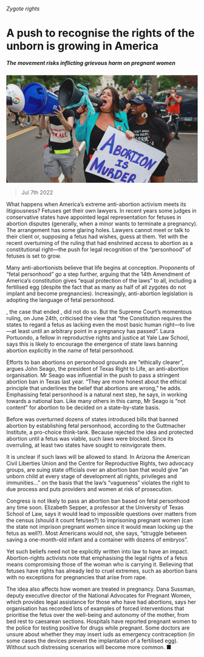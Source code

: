 ###### Zygote rights

# A push to recognise the rights of the unborn is growing in America 

##### The movement risks inflicting grievous harm on pregnant women 

![image](images/20220709_USP004.jpg) 

> Jul 7th 2022 

What happens when America’s extreme anti-abortion activism meets its litigiousness? Fetuses get their own lawyers. In recent years some judges in conservative states have appointed legal representation for fetuses in abortion disputes (generally, when a minor wants to terminate a pregnancy). The arrangement has some glaring holes. Lawyers cannot meet or talk to their client or, supposing a fetus had wishes, guess at them. Yet with the recent overturning of the ruling that had enshrined access to abortion as a constitutional right—the push for legal recognition of the “personhood” of fetuses is set to grow.

Many anti-abortionists believe that life begins at conception. Proponents of “fetal personhood” go a step further, arguing that the 14th Amendment of America’s constitution gives “equal protection of the laws” to all, including a fertilised egg (despite the fact that as many as half of all zygotes do not implant and become pregnancies). Increasingly, anti-abortion legislation is adopting the language of fetal personhood.

, the case that ended , did not do so. But the Supreme Court’s momentous ruling, on June 24th, criticised the view that “the Constitution requires the states to regard a fetus as lacking even the most basic human right—to live—at least until an arbitrary point in a pregnancy has passed”. Laura Portuondo, a fellow in reproductive rights and justice at Yale Law School, says this is likely to encourage the emergence of state laws banning abortion explicitly in the name of fetal personhood.

Efforts to ban abortions on personhood grounds are “ethically clearer”, argues John Seago, the president of Texas Right to Life, an anti-abortion organisation. Mr Seago was influential in the push to pass a stringent abortion ban in Texas last year. “They are more honest about the ethical principle that underlines the belief that abortions are wrong,” he adds. Emphasising fetal personhood is a natural next step, he says, in working towards a national ban. Like many others in this camp, Mr Seago is “not content” for abortion to be decided on a state-by-state basis.

Before  was overturned dozens of states introduced bills that banned abortion by establishing fetal personhood, according to the Guttmacher Institute, a pro-choice think-tank. Because  rejected the idea and protected abortion until a fetus was viable, such laws were blocked. Since its overruling, at least two states have sought to reinvigorate them.

It is unclear if such laws will be allowed to stand. In Arizona the American Civil Liberties Union and the Centre for Reproductive Rights, two advocacy groups, are suing state officials over an abortion ban that would give “an unborn child at every stage of development all rights, privileges and immunities…” on the basis that the law’s “vagueness” violates the right to due process and puts providers and women at risk of prosecution.

Congress is not likely to pass an abortion ban based on fetal personhood any time soon. Elizabeth Sepper, a professor at the University of Texas School of Law, says it would lead to impossible questions over matters from the census (should it count fetuses?) to imprisoning pregnant women (can the state not imprison pregnant women since it would mean locking up the fetus as well?). Most Americans would not, she says, “struggle between saving a one-month-old infant and a container with dozens of embryos”.

Yet such beliefs need not be explicitly written into law to have an impact. Abortion-rights activists note that emphasising the legal rights of a fetus means compromising those of the woman who is carrying it. Believing that fetuses have rights has already led to cruel extremes, such as abortion bans with no exceptions for pregnancies that arise from rape.

The idea also affects how women are treated in pregnancy. Dana Sussman, deputy executive director of the National Advocates for Pregnant Women, which provides legal assistance for those who have had abortions, says her organisation has recorded lots of examples of forced interventions that prioritise the fetus over the well-being and autonomy of the mother, from bed rest to caesarean sections. Hospitals have reported pregnant women to the police for testing positive for drugs while pregnant. Some doctors are unsure about whether they may insert iuds as emergency contraception (in some cases the devices prevent the implantation of a fertilised egg). Without  such distressing scenarios will become more common. ■



